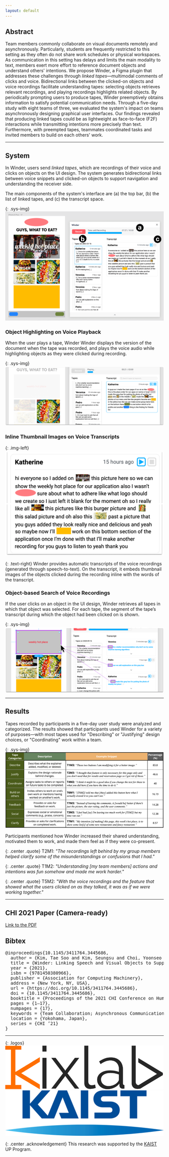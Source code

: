 ```yaml
---
layout: default
---
```


## Abstract

Team members commonly collaborate on visual documents remotely and asynchronously. Particularly, students are frequently restricted to this setting as they often do not share work schedules or physical workspaces. As communication in this setting has delays and limits the main modality to text, members exert more effort to reference document objects and understand others' intentions. We propose <span style="color:{{site.syscolor}}">Winder</span>, a Figma plugin that addresses these challenges through *linked tapes*&mdash;multimodal comments of clicks and voice. Bidirectional links between the clicked-on objects and voice recordings facilitate understanding tapes: selecting objects retrieves relevant recordings, and playing recordings highlights related objects. By periodically prompting users to produce tapes, <span style="color:{{site.syscolor}}">Winder</span> preemptively obtains information to satisfy potential communication needs. Through a five-day study with eight teams of three, we evaluated the system's impact on teams asynchronously designing graphical user interfaces. Our findings revealed that producing linked tapes could be as lightweight as face-to-face (F2F) interactions while transmitting intentions more precisely than text. Furthermore, with preempted tapes, teammates coordinated tasks and invited members to build on each others' work.

------

## System

In <span style="color:{{site.syscolor}}">Winder</span>, users send *linked tapes*, which are recordings of their voice and clicks on objects on the UI design. The system generates bidirectional links between voice snippets and clicked-on objects to support navigation and understanding the receiver side.

The main components of the system's interface are (a) the top bar, (b) the list of linked tapes, and (c) the transcript space.

{: .sys-img}
![Winder next to the design for a screen of a mobile application](/assets/img/winder_main.png)

### Object Highlighting on Voice Playback

When the user plays a tape, <span style="color:{{site.syscolor}}">Winder</span> Winder displays the version of the document when the tape was recorded, and plays the voice audio while highlighting objects as they were clicked during recording.

{: .sys-img}
![An image of a salad in the UI design is highlighted while a recording appears to be playing in Winder.](/assets/img/winder_highlight.png)

### Inline Thumbnail Images on Voice Transcripts

{: .img-left}
![A transcript of a voice recording is shown with inline thumbnail images of UI design objects.](/assets/img/winder_transcript.png)

{: .text-right}
<span style="color:{{site.syscolor}}">Winder</span> provides automatic transcripts of the voice recordings (generated through speech-to-text). On the transcript, it embeds thumbnail images of the objects clicked during the recording inline with the words of the transcript.

### Object-based Search of Voice Recordings

If the user clicks on an object in the UI design, <span style="color:{{site.syscolor}}">Winder</span> retrieves all tapes in which that object was selected. For each tape, the segment of the tape’s transcript during which the object had been clicked on is shown.

{: .sys-img}
![A gray rectangle is clicked in the UI design. In Winder, a list of tapes shows a short snippets from transcripts and thumbnails of the gray rectangle.](/assets/img/winder_search.png)

------

## Results

Tapes recorded by participants in a five-day user study were analyzed and categorized. The results showed that participants used <span style="color:{{site.syscolor}}">Winder</span> for a variety of purposes&mdash;with most tapes used for "Describing" or "Justifying" design choices, or "Coordinating" work within a team.

{: .sys-img}
![Table showing descriptions and example snippets of each tape category. Additionally, the table shows the perentage of tapes that fit into that category.](/assets/img/results_type.png)

Participants mentioned how <span style="color:{{site.syscolor}}">Winder</span> increased their shared understanding, motivated them to work, and made them feel as if they were co-present.

{: .center .quote}
T2M1: *"The recordings left behind by my group members helped clarify some of the misunderstandings or confusions that I had."*

{: .center .quote}
T1M2: *"Understanding [my team members] actions and intentions was fun somehow and made me work harder."*

{: .center .quote}
T5M2: *"With the voice recordings and the feature that showed what the users clicked on as they talked, it was as if we were working together."*


------

## CHI 2021 Paper (Camera-ready)

[Link to the PDF][1]

## Bibtex
<pre>
@inproceedings{10.1145/3411764.3445686,
  author = {Kim, Tae Soo and Kim, Seungsu and Choi, Yoonseo and Kim, Juho},
  title = {Winder: Linking Speech and Visual Objects to Support Communication in Asynchronous Collaboration},
  year = {2021},
  isbn = {9781450380966},
  publisher = {Association for Computing Machinery},
  address = {New York, NY, USA},
  url = {https://doi.org/10.1145/3411764.3445686},
  doi = {10.1145/3411764.3445686},
  booktitle = {Proceedings of the 2021 CHI Conference on Human Factors in Computing Systems},
  pages = {1–17},
  numpages = {17},
  keywords = {Team Collaboration; Asynchronous Communication; Speech; Voice; Multimodal Input; Visual Document; User Interface Design},
  location = {Yokohama, Japan},
  series = {CHI ’21}
}
</pre>

------

{: .logos}
[![Logo of KIXLAB](/assets/img/kixlab_logo.png)](https://kixlab.org)
[![Logo of KAIST](/assets/img/kaist_logo.png)](https://kaist.ac.kr)

{: .center .acknowledgement}
This research was supported by the [KAIST](https://kaist.ac.kr) UP Program.


[1]:https://kixlab.github.io/website-files/2021/chi2021-Winder-paper.pdf
